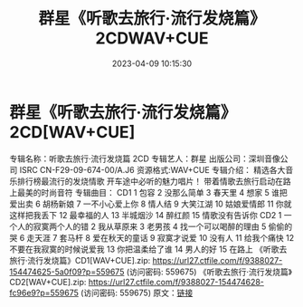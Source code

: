 ﻿---
title: 群星《听歌去旅行·流行发烧篇》2CDWAV+CUE
date: 2023-04-09 10:15:30
categories: WAV车载音乐、镜像
tags: 华语中文
---
# 群星《听歌去旅行·流行发烧篇》2CD[WAV+CUE]

专辑名称：听歌去旅行·流行发烧篇 2CD
专辑艺人：群星
出版公司：深圳音像公司
ISRC CN-F29-09-674-00/A.J6
资源格式:WAV+CUE
专辑介绍：
精选各大音乐排行榜最流行的发烧情歌
开车途中必听的魅力唱片！
带着情歌去旅行启动在路上最美的时尚音符
专辑曲目：
CD1
1 包容
2 没那么简单
3 春天里
4 想家
5 谁把爱出卖
6 胡杨新娘
7 一不小心爱上你
8 情人结
9 大笑江湖
10 姑娘爱情郎
11 你就这样把我丢下
12 最幸福的人
13 半城烟沙
14 醉红颜
15 情歌没有告诉你
CD2
1 一个人的寂寞两个人的错
2 我从草原来
3 老男孩
4 找一个可以喝醉的理由
5 偷偷的哭
6 走天涯
7 套马杆
8 爱在秋天的童话
9 寂寞才说爱
10 没有人
11 给我个痛快
12 不要在我寂寞的时候说爱我
13 你把温柔给了谁
14 男人的好
15 在路上
《听歌去旅行·流行发烧篇》CD1[WAV+CUE].zip: https://url27.ctfile.com/f/9388027-154474625-5a0f09?p=559675
(访问密码: 559675)
《听歌去旅行·流行发烧篇》CD2[WAV+CUE].zip: https://url27.ctfile.com/f/9388027-154474628-fc96e9?p=559675
(访问密码: 559675)
原文：[链接](https://blog.sina.com.cn/s/blog_1647c7e76010311da.html)